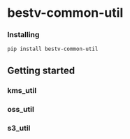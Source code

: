 # bestv-common-util


### Installing
```shell
pip install bestv-common-util
```

## Getting started
### kms_util


### oss_util


### s3_util